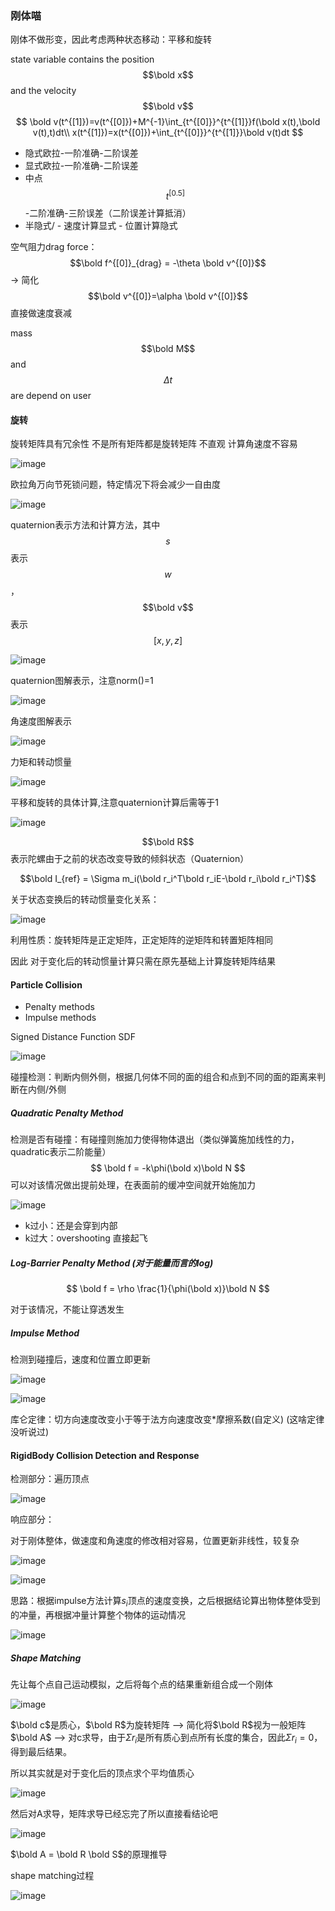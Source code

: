 ### 刚体喵

刚体不做形变，因此考虑两种状态移动：平移和旋转

state variable contains the position $$\bold x$$ and the velocity $$\bold v$$
$$
\bold v(t^{[1]})=v(t^{[0]})+M^{-1}\int_{t^{[0]}}^{t^{[1]}}f(\bold x(t),\bold v(t),t)dt\\
x(t^{[1]})=x(t^{[0]})+\int_{t^{[0]}}^{t^{[1]}}\bold v(t)dt
$$
- 隐式欧拉-一阶准确-二阶误差
- 显式欧拉-一阶准确-二阶误差
- 中点$$t^{[0.5]}$$-二阶准确-三阶误差（二阶误差计算抵消）
- 半隐式/ - 速度计算显式 - 位置计算隐式

空气阻力drag force：$$\bold f^{[0]}_{drag} = -\theta \bold v^{[0]}$$    ->  简化  $$\bold v^{[0]}=\alpha \bold v^{[0]}$$  直接做速度衰减

mass $$\bold M$$ and $$\Delta t$$ are depend on user

#### 旋转

旋转矩阵具有冗余性 不是所有矩阵都是旋转矩阵 不直观 计算角速度不容易

![image](IMAGE/2-1.PNG)

欧拉角万向节死锁问题，特定情况下将会减少一自由度

![image](IMAGE/2-2.PNG)

quaternion表示方法和计算方法，其中$$s$$表示$$w$$，$$\bold v$$ 表示$$[x,y,z]$$

![image](IMAGE\2-3.png)

quaternion图解表示，注意norm()=1

![image](IMAGE/2-4.PNG)

角速度图解表示

![image](IMAGE/2-5.PNG)

力矩和转动惯量

![image](IMAGE/2-6.PNG)

平移和旋转的具体计算,注意quaternion计算后需等于1

![image](IMAGE/2-7.PNG)

$$\bold R$$表示陀螺由于之前的状态改变导致的倾斜状态（Quaternion）

$$\bold I_{ref} = \Sigma m_i(\bold r_i^T\bold r_iE-\bold r_i\bold r_i^T)$$

关于状态变换后的转动惯量变化关系：

![image](IMAGE/2-8.png)

利用性质：旋转矩阵是正定矩阵，正定矩阵的逆矩阵和转置矩阵相同

因此 对于变化后的转动惯量计算只需在原先基础上计算旋转矩阵结果

#### Particle Collision

- Penalty methods
- Impulse methods

Signed Distance Function SDF

![image](IMAGE/2-9.PNG)

碰撞检测：判断内侧外侧，根据几何体不同的面的组合和点到不同的面的距离来判断在内侧/外侧

##### Quadratic Penalty Method

检测是否有碰撞：有碰撞则施加力使得物体退出（类似弹簧施加线性的力，quadratic表示二阶能量）
$$
\bold f = -k\phi(\bold x)\bold N
$$
可以对该情况做出提前处理，在表面前的缓冲空间就开始施加力

![image](IMAGE/2-10.png)

- k过小：还是会穿到内部
- k过大：overshooting 直接起飞

##### Log-Barrier Penalty Method (对于能量而言的log)

$$
\bold f = \rho \frac{1}{\phi(\bold x)}\bold N
$$

对于该情况，不能让穿透发生

##### Impulse Method

检测到碰撞后，速度和位置立即更新

![image](IMAGE/2-11.png)

![image](IMAGE/2-12.png)

库仑定律：切方向速度改变小于等于法方向速度改变*摩擦系数(自定义) (这啥定律没听说过)

#### RigidBody Collision Detection and Response

检测部分：遍历顶点

![image](IMAGE/2-13.PNG)

响应部分：

对于刚体整体，做速度和角速度的修改相对容易，位置更新非线性，较复杂

![image](IMAGE/2-14.png)

![image](IMAGE/2-15.PNG)

思路：根据impulse方法计算$s_i$顶点的速度变换，之后根据结论算出物体整体受到的冲量，再根据冲量计算整个物体的运动情况

![image](IMAGE/2-16.PNG)

##### Shape Matching

先让每个点自己运动模拟，之后将每个点的结果重新组合成一个刚体

![image](IMAGE/2-17.PNG)

$\bold c$是质心，$\bold R$为旋转矩阵 --> 简化将$\bold R$视为一般矩阵$\bold A$ --> 对c求导，由于$\Sigma r_i$是所有质心到点所有长度的集合，因此$\Sigma r_i=0$，得到最后结果。

所以其实就是对于变化后的顶点求个平均值质心

![image](IMAGE/2-18.PNG)

然后对A求导，矩阵求导已经忘完了所以直接看结论吧

![image](IMAGE/2-19.png)

$\bold A = \bold R \bold  S$的原理推导

shape matching过程

![image](IMAGE/2-20.PNG)
